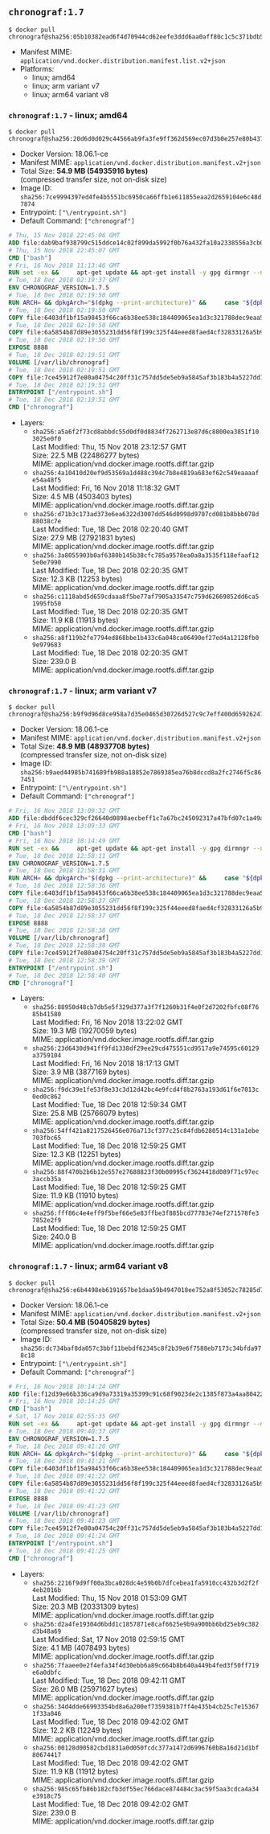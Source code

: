 ## `chronograf:1.7`

```console
$ docker pull chronograf@sha256:05b10382ead6f4d70944cd62eefe3ddd6aa0aff80c1c5c371bdb5c78a135cb05
```

-	Manifest MIME: `application/vnd.docker.distribution.manifest.list.v2+json`
-	Platforms:
	-	linux; amd64
	-	linux; arm variant v7
	-	linux; arm64 variant v8

### `chronograf:1.7` - linux; amd64

```console
$ docker pull chronograf@sha256:20d6d0d029c44566ab9fa3fe9ff362d569ec07d3b0e257e80b43776a79a586ab
```

-	Docker Version: 18.06.1-ce
-	Manifest MIME: `application/vnd.docker.distribution.manifest.v2+json`
-	Total Size: **54.9 MB (54935916 bytes)**  
	(compressed transfer size, not on-disk size)
-	Image ID: `sha256:7ce9994397ed4fe4b5551bc6950ca66ffb1e611855eaa2d2659104e6c48d7874`
-	Entrypoint: `["\/entrypoint.sh"]`
-	Default Command: `["chronograf"]`

```dockerfile
# Thu, 15 Nov 2018 22:45:06 GMT
ADD file:dab9baf938799c515ddce14c02f899da5992f0b76a432fa10a2338556a3cb04f in / 
# Thu, 15 Nov 2018 22:45:07 GMT
CMD ["bash"]
# Fri, 16 Nov 2018 11:13:46 GMT
RUN set -ex &&     apt-get update && apt-get install -y gpg dirmngr --no-install-recommends &&     rm -rf /var/lib/apt/lists/* &&     for key in         05CE15085FC09D18E99EFB22684A14CF2582E0C5 ;     do         gpg --keyserver ha.pool.sks-keyservers.net --recv-keys "$key" ||         gpg --keyserver pgp.mit.edu --recv-keys "$key" ||         gpg --keyserver keyserver.pgp.com --recv-keys "$key" ;     done
# Tue, 18 Dec 2018 02:19:37 GMT
ENV CHRONOGRAF_VERSION=1.7.5
# Tue, 18 Dec 2018 02:19:50 GMT
RUN ARCH= && dpkgArch="$(dpkg --print-architecture)" &&     case "${dpkgArch##*-}" in       amd64) ARCH='amd64';;       arm64) ARCH='arm64';;       armhf) ARCH='armhf';;       armel) ARCH='armel';;       *)     echo "Unsupported architecture: ${dpkgArch}"; exit 1;;     esac &&     set -x &&     apt-get update && apt-get install -y ca-certificates curl --no-install-recommends &&     rm -rf /var/lib/apt/lists/* &&     curl -SLO "https://dl.influxdata.com/chronograf/releases/chronograf_${CHRONOGRAF_VERSION}_${ARCH}.deb.asc" &&     curl -SLO "https://dl.influxdata.com/chronograf/releases/chronograf_${CHRONOGRAF_VERSION}_${ARCH}.deb" &&     gpg --batch --verify chronograf_${CHRONOGRAF_VERSION}_${ARCH}.deb.asc chronograf_${CHRONOGRAF_VERSION}_${ARCH}.deb &&     dpkg -i chronograf_${CHRONOGRAF_VERSION}_${ARCH}.deb &&     rm -f chronograf_${CHRONOGRAF_VERSION}_${ARCH}.deb* &&     apt-get purge -y --auto-remove $buildDeps
# Tue, 18 Dec 2018 02:19:50 GMT
COPY file:6403df1bf15a98453f66ca6b38ee538c184409065ea1d3c321788dec9eaa5c77 in /usr/share/chronograf/LICENSE 
# Tue, 18 Dec 2018 02:19:50 GMT
COPY file:6a5854b87d89e3055231dd56f8f199c325f44eeed8faed4cf32833126a5b9cd9 in /usr/share/chronograf/agpl-3.0.md 
# Tue, 18 Dec 2018 02:19:50 GMT
EXPOSE 8888
# Tue, 18 Dec 2018 02:19:51 GMT
VOLUME [/var/lib/chronograf]
# Tue, 18 Dec 2018 02:19:51 GMT
COPY file:7ce45912f7e80a04754c20ff31c757dd5de5eb9a5845af3b183b4a5227dd1c1e in /entrypoint.sh 
# Tue, 18 Dec 2018 02:19:51 GMT
ENTRYPOINT ["/entrypoint.sh"]
# Tue, 18 Dec 2018 02:19:51 GMT
CMD ["chronograf"]
```

-	Layers:
	-	`sha256:a5a6f2f73cd8abbdc55d0df0d8834f7262713e87d6c8800ea3851f103025e0f0`  
		Last Modified: Thu, 15 Nov 2018 23:12:57 GMT  
		Size: 22.5 MB (22486277 bytes)  
		MIME: application/vnd.docker.image.rootfs.diff.tar.gzip
	-	`sha256:4a10410d20ef9d53569a1d488c394c7b8e4819a683ef62c549eaaaafe54a48f5`  
		Last Modified: Fri, 16 Nov 2018 11:18:32 GMT  
		Size: 4.5 MB (4503403 bytes)  
		MIME: application/vnd.docker.image.rootfs.diff.tar.gzip
	-	`sha256:d71b3c173ad373e6ea6322d3007dd546d0998d9707cd081b8bbb078d88038c7e`  
		Last Modified: Tue, 18 Dec 2018 02:20:40 GMT  
		Size: 27.9 MB (27921831 bytes)  
		MIME: application/vnd.docker.image.rootfs.diff.tar.gzip
	-	`sha256:3a8055903b0af6380b145b38cfc785a9578ea0a8a3535f118efaaf125e0e7990`  
		Last Modified: Tue, 18 Dec 2018 02:20:35 GMT  
		Size: 12.3 KB (12253 bytes)  
		MIME: application/vnd.docker.image.rootfs.diff.tar.gzip
	-	`sha256:c1118abd5d659cdaaa8f5be77af7905a33547c759d62669852dd6ca51995fb50`  
		Last Modified: Tue, 18 Dec 2018 02:20:35 GMT  
		Size: 11.9 KB (11913 bytes)  
		MIME: application/vnd.docker.image.rootfs.diff.tar.gzip
	-	`sha256:a8f119b2fe7794ed868bbe1b433c6a048ca06490ef27ed4a12128fb09e979683`  
		Last Modified: Tue, 18 Dec 2018 02:20:35 GMT  
		Size: 239.0 B  
		MIME: application/vnd.docker.image.rootfs.diff.tar.gzip

### `chronograf:1.7` - linux; arm variant v7

```console
$ docker pull chronograf@sha256:b9f9d96d8ce958a7d35e0465d30726d527c9c7eff400d65926247a3b709c1cb8
```

-	Docker Version: 18.06.1-ce
-	Manifest MIME: `application/vnd.docker.distribution.manifest.v2+json`
-	Total Size: **48.9 MB (48937708 bytes)**  
	(compressed transfer size, not on-disk size)
-	Image ID: `sha256:b9aed44985b741689fb988a18852e7869385ea76b8dccd8a2fc2746f5c867451`
-	Entrypoint: `["\/entrypoint.sh"]`
-	Default Command: `["chronograf"]`

```dockerfile
# Fri, 16 Nov 2018 13:09:32 GMT
ADD file:dbddf6cec329cf26640d0898aecbeff1c7a67bc245092317a47bfd07c1a49a2d in / 
# Fri, 16 Nov 2018 13:09:33 GMT
CMD ["bash"]
# Fri, 16 Nov 2018 18:14:49 GMT
RUN set -ex &&     apt-get update && apt-get install -y gpg dirmngr --no-install-recommends &&     rm -rf /var/lib/apt/lists/* &&     for key in         05CE15085FC09D18E99EFB22684A14CF2582E0C5 ;     do         gpg --keyserver ha.pool.sks-keyservers.net --recv-keys "$key" ||         gpg --keyserver pgp.mit.edu --recv-keys "$key" ||         gpg --keyserver keyserver.pgp.com --recv-keys "$key" ;     done
# Tue, 18 Dec 2018 12:58:11 GMT
ENV CHRONOGRAF_VERSION=1.7.5
# Tue, 18 Dec 2018 12:58:31 GMT
RUN ARCH= && dpkgArch="$(dpkg --print-architecture)" &&     case "${dpkgArch##*-}" in       amd64) ARCH='amd64';;       arm64) ARCH='arm64';;       armhf) ARCH='armhf';;       armel) ARCH='armel';;       *)     echo "Unsupported architecture: ${dpkgArch}"; exit 1;;     esac &&     set -x &&     apt-get update && apt-get install -y ca-certificates curl --no-install-recommends &&     rm -rf /var/lib/apt/lists/* &&     curl -SLO "https://dl.influxdata.com/chronograf/releases/chronograf_${CHRONOGRAF_VERSION}_${ARCH}.deb.asc" &&     curl -SLO "https://dl.influxdata.com/chronograf/releases/chronograf_${CHRONOGRAF_VERSION}_${ARCH}.deb" &&     gpg --batch --verify chronograf_${CHRONOGRAF_VERSION}_${ARCH}.deb.asc chronograf_${CHRONOGRAF_VERSION}_${ARCH}.deb &&     dpkg -i chronograf_${CHRONOGRAF_VERSION}_${ARCH}.deb &&     rm -f chronograf_${CHRONOGRAF_VERSION}_${ARCH}.deb* &&     apt-get purge -y --auto-remove $buildDeps
# Tue, 18 Dec 2018 12:58:36 GMT
COPY file:6403df1bf15a98453f66ca6b38ee538c184409065ea1d3c321788dec9eaa5c77 in /usr/share/chronograf/LICENSE 
# Tue, 18 Dec 2018 12:58:37 GMT
COPY file:6a5854b87d89e3055231dd56f8f199c325f44eeed8faed4cf32833126a5b9cd9 in /usr/share/chronograf/agpl-3.0.md 
# Tue, 18 Dec 2018 12:58:37 GMT
EXPOSE 8888
# Tue, 18 Dec 2018 12:58:38 GMT
VOLUME [/var/lib/chronograf]
# Tue, 18 Dec 2018 12:58:38 GMT
COPY file:7ce45912f7e80a04754c20ff31c757dd5de5eb9a5845af3b183b4a5227dd1c1e in /entrypoint.sh 
# Tue, 18 Dec 2018 12:58:39 GMT
ENTRYPOINT ["/entrypoint.sh"]
# Tue, 18 Dec 2018 12:58:40 GMT
CMD ["chronograf"]
```

-	Layers:
	-	`sha256:88950d48cb7db5e5f329d377a3f7f1260b31f4e0f2d7202fbfc08f7685b41580`  
		Last Modified: Fri, 16 Nov 2018 13:22:02 GMT  
		Size: 19.3 MB (19270059 bytes)  
		MIME: application/vnd.docker.image.rootfs.diff.tar.gzip
	-	`sha256:23d6430d941ff9fd1338df29ee29cd475551cd9517a9e74595c60129a3759104`  
		Last Modified: Fri, 16 Nov 2018 18:17:13 GMT  
		Size: 3.9 MB (3877169 bytes)  
		MIME: application/vnd.docker.image.rootfs.diff.tar.gzip
	-	`sha256:f9dc39e1fe53f8e33c3d12d42bc4e9fcd4f8b2763a193d61f6e7013c0ed0c862`  
		Last Modified: Tue, 18 Dec 2018 12:59:34 GMT  
		Size: 25.8 MB (25766079 bytes)  
		MIME: application/vnd.docker.image.rootfs.diff.tar.gzip
	-	`sha256:54ff421a8217526456e076a713cf377c25c84fdb6280514c131a1ebe703fbc65`  
		Last Modified: Tue, 18 Dec 2018 12:59:25 GMT  
		Size: 12.3 KB (12251 bytes)  
		MIME: application/vnd.docker.image.rootfs.diff.tar.gzip
	-	`sha256:88f470b2b6b12e557e27688823f30b00995cf3624418d089f71c97ec3accb35a`  
		Last Modified: Tue, 18 Dec 2018 12:59:25 GMT  
		Size: 11.9 KB (11910 bytes)  
		MIME: application/vnd.docker.image.rootfs.diff.tar.gzip
	-	`sha256:fff86c4e4eff9f5bef66e5e83ffbe3f885bcd77783e74ef271578fe37852e2f9`  
		Last Modified: Tue, 18 Dec 2018 12:59:25 GMT  
		Size: 240.0 B  
		MIME: application/vnd.docker.image.rootfs.diff.tar.gzip

### `chronograf:1.7` - linux; arm64 variant v8

```console
$ docker pull chronograf@sha256:e6b4498eb6191657be1daa59b4947018ee752a8f53052c78285d7768de1b11e2
```

-	Docker Version: 18.06.1-ce
-	Manifest MIME: `application/vnd.docker.distribution.manifest.v2+json`
-	Total Size: **50.4 MB (50405829 bytes)**  
	(compressed transfer size, not on-disk size)
-	Image ID: `sha256:dc734baf8da057c3bbf11bebdf62345c8f2b39e6f7588eb7173c34bfda978c18`
-	Entrypoint: `["\/entrypoint.sh"]`
-	Default Command: `["chronograf"]`

```dockerfile
# Fri, 16 Nov 2018 10:14:24 GMT
ADD file:f12d39e66b336ca9d9a73319a35399c91c68f9023de2c1385f873a4aa804228b in / 
# Fri, 16 Nov 2018 10:14:25 GMT
CMD ["bash"]
# Sat, 17 Nov 2018 02:55:35 GMT
RUN set -ex &&     apt-get update && apt-get install -y gpg dirmngr --no-install-recommends &&     rm -rf /var/lib/apt/lists/* &&     for key in         05CE15085FC09D18E99EFB22684A14CF2582E0C5 ;     do         gpg --keyserver ha.pool.sks-keyservers.net --recv-keys "$key" ||         gpg --keyserver pgp.mit.edu --recv-keys "$key" ||         gpg --keyserver keyserver.pgp.com --recv-keys "$key" ;     done
# Tue, 18 Dec 2018 09:40:37 GMT
ENV CHRONOGRAF_VERSION=1.7.5
# Tue, 18 Dec 2018 09:41:20 GMT
RUN ARCH= && dpkgArch="$(dpkg --print-architecture)" &&     case "${dpkgArch##*-}" in       amd64) ARCH='amd64';;       arm64) ARCH='arm64';;       armhf) ARCH='armhf';;       armel) ARCH='armel';;       *)     echo "Unsupported architecture: ${dpkgArch}"; exit 1;;     esac &&     set -x &&     apt-get update && apt-get install -y ca-certificates curl --no-install-recommends &&     rm -rf /var/lib/apt/lists/* &&     curl -SLO "https://dl.influxdata.com/chronograf/releases/chronograf_${CHRONOGRAF_VERSION}_${ARCH}.deb.asc" &&     curl -SLO "https://dl.influxdata.com/chronograf/releases/chronograf_${CHRONOGRAF_VERSION}_${ARCH}.deb" &&     gpg --batch --verify chronograf_${CHRONOGRAF_VERSION}_${ARCH}.deb.asc chronograf_${CHRONOGRAF_VERSION}_${ARCH}.deb &&     dpkg -i chronograf_${CHRONOGRAF_VERSION}_${ARCH}.deb &&     rm -f chronograf_${CHRONOGRAF_VERSION}_${ARCH}.deb* &&     apt-get purge -y --auto-remove $buildDeps
# Tue, 18 Dec 2018 09:41:21 GMT
COPY file:6403df1bf15a98453f66ca6b38ee538c184409065ea1d3c321788dec9eaa5c77 in /usr/share/chronograf/LICENSE 
# Tue, 18 Dec 2018 09:41:22 GMT
COPY file:6a5854b87d89e3055231dd56f8f199c325f44eeed8faed4cf32833126a5b9cd9 in /usr/share/chronograf/agpl-3.0.md 
# Tue, 18 Dec 2018 09:41:22 GMT
EXPOSE 8888
# Tue, 18 Dec 2018 09:41:23 GMT
VOLUME [/var/lib/chronograf]
# Tue, 18 Dec 2018 09:41:23 GMT
COPY file:7ce45912f7e80a04754c20ff31c757dd5de5eb9a5845af3b183b4a5227dd1c1e in /entrypoint.sh 
# Tue, 18 Dec 2018 09:41:24 GMT
ENTRYPOINT ["/entrypoint.sh"]
# Tue, 18 Dec 2018 09:41:25 GMT
CMD ["chronograf"]
```

-	Layers:
	-	`sha256:2216f9d9ff00a3bca028dc4e59b0b7dfcebea1fa5910cc432b3d2f2f4eb2016b`  
		Last Modified: Thu, 15 Nov 2018 01:53:09 GMT  
		Size: 20.3 MB (20331309 bytes)  
		MIME: application/vnd.docker.image.rootfs.diff.tar.gzip
	-	`sha256:d2a4fe19304d6bdd1c1857871e8caf6625e9b9a900bb6bd25eb9c382d3b48a69`  
		Last Modified: Sat, 17 Nov 2018 02:59:15 GMT  
		Size: 4.1 MB (4078493 bytes)  
		MIME: application/vnd.docker.image.rootfs.diff.tar.gzip
	-	`sha256:7faaee0e2f4efa34f4d30ebb6a89c664b8b640a449b4fed3f50ff719e6a0dbfc`  
		Last Modified: Tue, 18 Dec 2018 09:42:11 GMT  
		Size: 26.0 MB (25971627 bytes)  
		MIME: application/vnd.docker.image.rootfs.diff.tar.gzip
	-	`sha256:34d4dde66993354bd8a6a200ef7359381b7ff4e435b4cb25c7e153671f33a046`  
		Last Modified: Tue, 18 Dec 2018 09:42:02 GMT  
		Size: 12.2 KB (12249 bytes)  
		MIME: application/vnd.docker.image.rootfs.diff.tar.gzip
	-	`sha256:00128d00582cbd1831a0d050fcdc377a1472d6996760b8a16d21d1bf80674417`  
		Last Modified: Tue, 18 Dec 2018 09:42:02 GMT  
		Size: 11.9 KB (11912 bytes)  
		MIME: application/vnd.docker.image.rootfs.diff.tar.gzip
	-	`sha256:985c65fb86b182cfb3df55ec766dace874484c3ac59f5aa3cdca4a34e3918c75`  
		Last Modified: Tue, 18 Dec 2018 09:42:02 GMT  
		Size: 239.0 B  
		MIME: application/vnd.docker.image.rootfs.diff.tar.gzip
